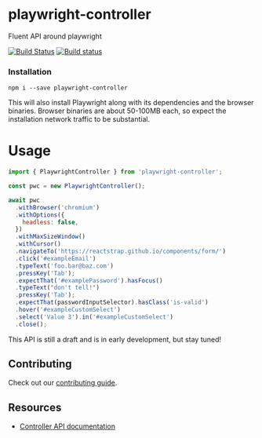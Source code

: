 # playwright-controller

Fluent API around playwright

[![Build Status](https://travis-ci.org/hdorgeval/playwright-controller.svg?branch=master)](https://travis-ci.org/hdorgeval/playwright-controller)
[![Build status](https://ci.appveyor.com/api/projects/status/dp3o8w5m8b6o0y1s?svg=true)](https://ci.appveyor.com/project/hdorgeval/playwright-controller)

### Installation

```
npm i --save playwright-controller
```

This will also install Playwright along with its dependencies and the browser binaries. Browser binaries are about 50-100MB each, so expect the installation network traffic to be substantial.

# Usage

```js
import { PlaywrightController } from 'playwright-controller';

const pwc = new PlaywrightController();

await pwc
  .withBrowser('chromium')
  .withOptions({
    headless: false,
  })
  .withMaxSizeWindow()
  .withCursor()
  .navigateTo('https://reactstrap.github.io/components/form/')
  .click('#exampleEmail')
  .typeText('foo.bar@baz.com')
  .pressKey('Tab');
  .expectThat('#examplePassword').hasFocus()
  .typeText("don't tell!")
  .pressKey('Tab');
  .expectThat(passwordInputSelector).hasClass('is-valid')
  .hover('#exampleCustomSelect')
  .select('Value 3').in('#exampleCustomSelect')
  .close();
```

This API is still a draft and is in early development, but stay tuned!

## Contributing

Check out our [contributing guide](./CONTRIBUTING.md).

## Resources

- [Controller API documentation](/docs/controller.api.md)
